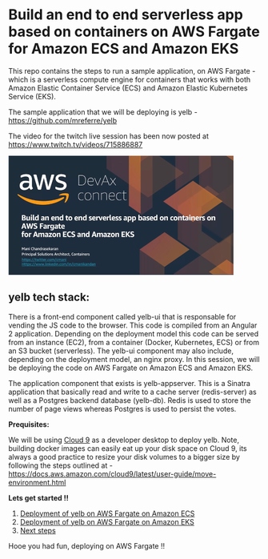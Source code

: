 # Build an end to end serverless app based on containers on AWS Fargate for Amazon ECS and Amazon EKS


This repo contains the steps to run a sample application, on AWS Fargate - which is a serverless compute engine for containers that works with both Amazon Elastic Container Service (ECS) and Amazon Elastic Kubernetes Service (EKS).

The sample application that we will be deploying is yelb - https://github.com/mreferre/yelb 

The video for the twitch live session has been now posted at https://www.twitch.tv/videos/715886887

 [![Twitch video link](https://github.com/cmanikandan/serverless-containers/blob/master/devax.png)](https://www.twitch.tv/videos/715886887)

## yelb tech stack:

There is a front-end component called yelb-ui that is responsable for vending the JS code to the browser. This code is compiled from an Angular 2 application. Depending on the deployment model this code can be served from an instance (EC2), from a container (Docker, Kubernetes, ECS) or from an S3 bucket (serverless). The yelb-ui component may also include, depending on the deployment model, an nginx proxy. In this session, we will be deploying the code on AWS Fargate on Amazon ECS and Amazon EKS.

The application component that exists is yelb-appserver. This is a Sinatra application that basically read and write to a cache server (redis-server) as well as a Postgres backend database (yelb-db). Redis is used to store the number of page views whereas Postgres is used to persist the votes.

**Prequisites:**

We will be using [Cloud 9](https://aws.amazon.com/cloud9/) as a developer desktop to deploy yelb. 
Note, building docker images can easily eat up your disk space on Cloud 9, its always a good practice to resize your disk volumes to a bigger size by following the steps outlined at - https://docs.aws.amazon.com/cloud9/latest/user-guide/move-environment.html


**Lets get started !!**

1. [Deployment of yelb on AWS Fargate on Amazon ECS](https://github.com/cmanikandan/serverless-containers/tree/master/yelb/deployments/platformdeployment/AWS/ECS)
2. [Deployment of yelb on AWS Fargate on Amazon EKS](https://github.com/cmanikandan/serverless-containers/tree/master/yelb/deployments/platformdeployment/Kubernetes/yaml)
3. [Next steps](https://github.com/cmanikandan/serverless-containers/tree/master/nextsteps)

Hooe you had fun, deploying on AWS Fargate !! 
